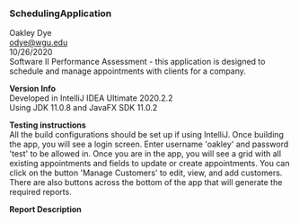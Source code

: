 ### SchedulingApplication ###
Oakley Dye  
odye@wgu.edu  
10/26/2020  
Software II Performance Assessment - this application is designed to
schedule and manage appointments with clients for a company.  

**Version Info**  
Developed in IntelliJ IDEA Ultimate 2020.2.2  
Using JDK 11.0.8 and JavaFX SDK 11.0.2

**Testing instructions**  
All the build configurations should be set up if using IntelliJ. 
Once building the app, you will see a login screen. 
Enter username 'oakley' and password 'test' to be allowed in. 
Once you are in the app, you will see a grid with all existing appointments
and fields to update or create appointments. You can click on the button
'Manage Customers' to edit, view, and add customers. There are also
buttons across the bottom of the app that will generate the required
reports. 

**Report Description**  
